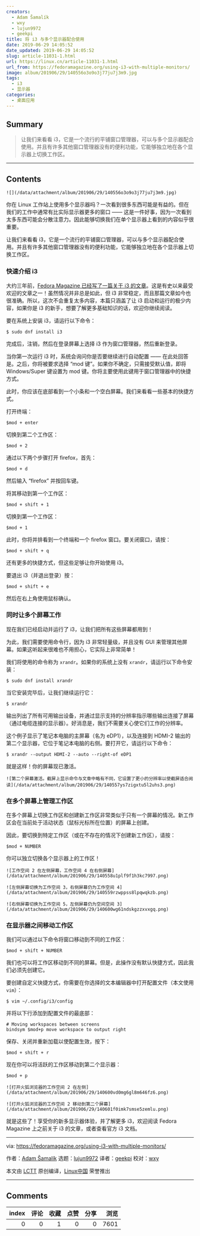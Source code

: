 ```yaml
---
creators:
  - Adam Šamalík
  - wxy
  - lujun9972
  - geekpi
title: 将 i3 与多个显示器配合使用
date: 2019-06-29 14:05:52
date_updated: 2019-06-29 14:05:52
slug: article-11031-1.html
url: https://linux.cn/article-11031-1.html
url_from: https://fedoramagazine.org/using-i3-with-multiple-monitors/
image: album/201906/29/140556o3o9o3j77ju7j3m9.jpg
tags:
  - i3
  - 显示器
categories:
  - 桌面应用
---
```


## Summary

> 让我们来看看 i3，它是一个流行的平铺窗口管理器，可以与多个显示器配合使用。并且有许多其他窗口管理器没有的便利功能，它能够独立地在各个显示器上切换工作区。

***

<!-- more -->

## Contents

`![](/data/attachment/album/201906/29/140556o3o9o3j77ju7j3m9.jpg)`

你在 Linux 工作站上使用多个显示器吗？一次看到很多东西可能是有益的。但在我们的工作中通常有比实际显示器更多的窗口 —— 这是一件好事，因为一次看到太多东西可能会分散注意力。因此能够切换我们在单个显示器上看到的内容似乎很重要。

让我们来看看 i3，它是一个流行的平铺窗口管理器，可以与多个显示器配合使用。并且有许多其他窗口管理器没有的便利功能，它能够独立地在各个显示器上切换工作区。

### 快速介绍 i3

大约三年前，[Fedora Magazine 已经写了一篇关于 i3 的文章](https://fedoramagazine.org/getting-started-i3-window-manager/)。这是有史以来最受欢迎的文章之一！虽然情况并非总是如此，但 i3 非常稳定，而且那篇文章如今也很准确。所以，这次不会重复太多内容，本篇只涵盖了让 i3 启动和运行的极少内容，如果你是 i3 的新手，想要了解更多基础知识的话，欢迎你继续阅读。

要在系统上安装 i3，请运行以下命令：

```shell
$ sudo dnf install i3
```

完成后，注销，然后在登录屏幕上选择 i3 作为窗口管理器，然后重新登录。

当你第一次运行 i3 时，系统会询问你是否要继续进行自动配置 —— 在此处回答是。之后，你将被要求选择 “mod 键”。如果你不确定，只需接受默认值，即将 Windows/Super 键设置为 mod 键。你将主要使用此键用于窗口管理器中的快捷方式。

此时，你应该在底部看到一个小条和一个空白屏幕。我们来看看一些基本的快捷方式。

打开终端：

```shell
$mod + enter
```

切换到第二个工作区：

```shell
$mod + 2
```

通过以下两个步骤打开 firefox，首先：

```shell
$mod + d
```

然后输入 “firefox” 并按回车键。

将其移动到第一个工作区：

```shell
$mod + shift + 1
```

切换到第一个工作区：

```shell
$mod + 1
```

此时，你将并排看到一个终端和一个 firefox 窗口。要关闭窗口，请按：

```shell
$mod + shift + q
```

还有更多的快捷方式，但这些足够让你开始使用 i3。

要退出 i3（并退出登录）按：

```shell
$mod + shift + e
```

然后在右上角使用鼠标确认。

### 同时让多个屏幕工作

现在我们已经启动并运行了 i3，让我们把所有这些屏幕都用到！

为此，我们需要使用命令行，因为 i3 非常轻量级，并且没有 GUI 来管理其他屏幕。如果这听起来很难也不用担心，它实际上非常简单！

我们将使用的命令称为 `xrandr`。如果你的系统上没有 `xrandr`，请运行以下命令安装：

```shell
$ sudo dnf install xrandr
```

当它安装完毕后，让我们继续运行它：

```shell
$ xrandr
```

输出列出了所有可用输出设备，并通过显示支持的分辨率指示哪些输出连接了屏幕（通过电缆连接的显示器）。好消息是，我们不需要关心使它们工作的分辨率。

这个例子显示了笔记本电脑的主屏幕（名为 eDP1），以及连接到 HDMI-2 输出的第二个显示器，它位于笔记本电脑的右侧。要打开它，请运行以下命令：

```shell
$ xrandr --output HDMI-2 --auto --right-of eDP1
```

就是这样！你的屏幕现已激活。

`![第二个屏幕激活。截屏上显示命令与文章中略有不同，它设置了更小的分辨率以使截屏适合阅读](/data/attachment/album/201906/29/140557ys7zigxtu5l2uhs3.png)`

### 在多个屏幕上管理工作区

在多个屏幕上切换工作区和创建新工作区非常类似于只有一个屏幕的情况。新工作区会在当前处于活动状态（鼠标光标所在位置）的屏幕上创建。

因此，要切换到特定工作区（或在不存在的情况下创建新工作区），请按：

```shell
$mod + NUMBER
```

你可以独立切换各个显示器上的工作区！

`![工作空间 2 在左侧屏幕，工作空间 4 在右侧屏幕](/data/attachment/album/201906/29/140558u1plf9f1h3kc7997.png)`

`![左侧屏幕切换为工作空间 3，右侧屏幕仍为工作空间 4](/data/attachment/album/201906/29/140559rzwppss8lpqwqkzb.png)`

`![右侧屏幕切换为工作空间 5，左侧屏幕仍为空间空间 3](/data/attachment/album/201906/29/140600wg61ndskgzzxvxgq.png)`

### 在显示器之间移动工作区

我们可以通过以下命令将窗口移动到不同的工作区：

```shell
$mod + shift + NUMBER
```

我们也可以将工作区移动到不同的屏幕。但是，此操作没有默认快捷方式，因此我们必须先创建它。

要创建自定义快捷方式，你需要在你选择的文本编辑器中打开配置文件（本文使用 `vim`）：

```shell
$ vim ~/.config/i3/config
```

并将以下行添加到配置文件的最底部：

```shell
# Moving workspaces between screens
bindsym $mod+p move workspace to output right
```

保存、关闭并重新加载以使配置生效，按下：

```shell
$mod + shift + r
```

现在你可以将活跃的工作区移动到第二个显示器：

```shell
$mod + p
```

`![打开火狐浏览器的工作空间 2 在左侧](/data/attachment/album/201906/29/140600vd0mg6gl8m646fz6.png)`

`![打开火狐浏览器的工作空间 2 移动到第二个屏幕](/data/attachment/album/201906/29/140601f0imk7smse5zemlu.png)`

就是这些了！享受你的新多显示器体验，并了解更多 i3，欢迎阅读 Fedora Magazine 上之前关于 i3 的文章，或者查看官方 i3 文档。

---

via: <https://fedoramagazine.org/using-i3-with-multiple-monitors/>

作者：[Adam Šamalík](https://fedoramagazine.org/author/asamalik/) 选题：[lujun9972](https://github.com/lujun9972) 译者：[geekpi](https://github.com/geekpi) 校对：[wxy](https://github.com/wxy)

本文由 [LCTT](https://github.com/LCTT/TranslateProject) 原创编译，[Linux中国](https://linux.cn/) 荣誉推出

***

## Comments


|   index |   评论 |   收藏 |   点赞 |   分享 |   浏览 |
|--------:|-------:|-------:|-------:|-------:|-------:|
|       0 |      0 |      1 |      0 |      0 |   7601 |

